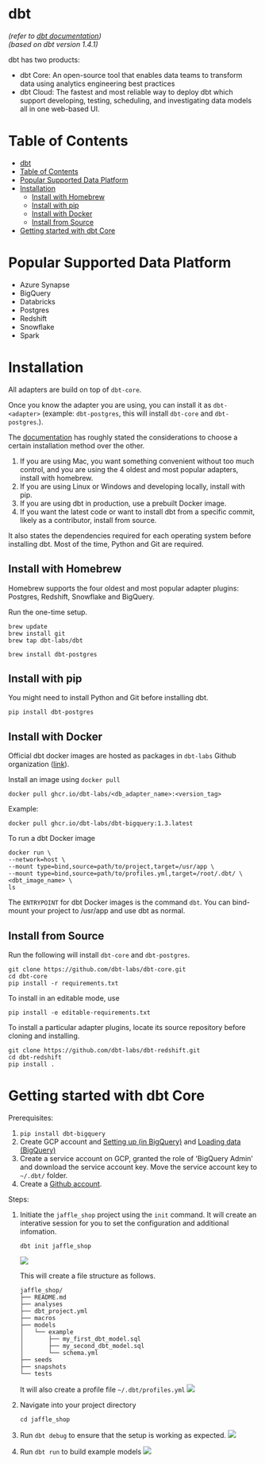 # dbt
*(refer to [dbt documentation](https://docs.getdbt.com/))*  
*(based on dbt version 1.4.1)*

dbt has two products:
- dbt Core: An open-source tool that enables data teams to transform data using analytics engineering best practices
- dbt Cloud: The fastest and most reliable way to deploy dbt which support developing, testing, scheduling, and investigating data models all in one web-based UI.

# Table of Contents
- [dbt](#dbt)
- [Table of Contents](#table-of-contents)
- [Popular Supported Data Platform](#popular-supported-data-platform)
- [Installation](#installation)
  - [Install with Homebrew](#install-with-homebrew)
  - [Install with pip](#install-with-pip)
  - [Install with Docker](#install-with-docker)
  - [Install from Source](#install-from-source)
- [Getting started with dbt Core](#getting-started-with-dbt-core)

# Popular Supported Data Platform
- Azure Synapse
- BigQuery
- Databricks
- Postgres
- Redshift
- Snowflake
- Spark


# Installation
All adapters are build on top of `dbt-core`.

Once you know the adapter you are using, you can install it as `dbt-<adapter>` (example: `dbt-postgres`, this will install `dbt-core` and `dbt-postgres`.).

The [documentation](https://docs.getdbt.com/docs/get-started/installation) has roughly stated the considerations to choose a certain installation method over the other.
1. If you are using Mac, you want something convenient without too much control, and you are using the 4 oldest and most popular adapters, install with homebrew.
2. If you are using Linux or Windows and developing locally, install with pip.
3. If you are using dbt in production, use a prebuilt Docker image.
4. If you want the latest code or want to install dbt from a specific commit, likely as a contributor, install from source.

It also states the dependencies required for each operating system before installing dbt. Most of the time, Python and Git are required.

## Install with Homebrew
Homebrew supports the four oldest and most popular adapter plugins: Postgres, Redshift, Snowflake and BigQuery.

Run the one-time setup.
``` shell
brew update
brew install git
brew tap dbt-labs/dbt
```

``` shell
brew install dbt-postgres
```

## Install with pip
You might need to install Python and Git before installing dbt.

``` shell
pip install dbt-postgres
```

## Install with Docker
Official dbt docker images are hosted as packages in `dbt-labs` Github organization ([link](https://github.com/orgs/dbt-labs/packages?visibility=public)).

Install an image using `docker pull`
``` shell
docker pull ghcr.io/dbt-labs/<db_adapter_name>:<version_tag>
```

Example:
``` shell
docker pull ghcr.io/dbt-labs/dbt-bigquery:1.3.latest
```

To run a dbt Docker image
``` shell
docker run \
--network=host \
--mount type=bind,source=path/to/project,target=/usr/app \
--mount type=bind,source=path/to/profiles.yml,target=/root/.dbt/ \
<dbt_image_name> \
ls
```
The `ENTRYPOINT` for dbt Docker images is the command `dbt`. You can bind-mount your project to /usr/app and use dbt as normal.

## Install from Source
Run the following will install `dbt-core` and `dbt-postgres`.
``` shell
git clone https://github.com/dbt-labs/dbt-core.git
cd dbt-core
pip install -r requirements.txt
```

To install in an editable mode, use
``` shell
pip install -e editable-requirements.txt
```

To install a particular adapter plugins, locate its source repository before cloning and installing.
``` shell
git clone https://github.com/dbt-labs/dbt-redshift.git
cd dbt-redshift
pip install .
```

# Getting started with dbt Core
Prerequisites: 
1. `pip install dbt-bigquery`
2. Create GCP account and [Setting up (in BigQuery)](https://docs.getdbt.com/docs/get-started/getting-started/getting-set-up/setting-up-bigquery#setting-up) and [Loading data (BigQuery)](https://docs.getdbt.com/docs/get-started/getting-started/getting-set-up/setting-up-bigquery#loading-data)
3. Create a service account on GCP, granted the role of 'BigQuery Admin' and download the service account key. Move the service account key to `~/.dbt/` folder.
4. Create a [Github account](https://github.com/join).

Steps:
1. Initiate the `jaffle_shop` project using the `init` command. It will create an interative session for you to set the configuration and additional infomation.
    ``` shell
    dbt init jaffle_shop
    ```
    ![](https://i.imgur.com/dATqXFN.png)
    
    This will create a file structure as follows.
    ``` shell
    jaffle_shop/
    ├── README.md
    ├── analyses
    ├── dbt_project.yml
    ├── macros
    ├── models
    │   └── example
    │       ├── my_first_dbt_model.sql
    │       ├── my_second_dbt_model.sql
    │       └── schema.yml
    ├── seeds
    ├── snapshots
    └── tests
    ```
    It will also create a profile file `~/.dbt/profiles.yml`
    ![](https://i.imgur.com/n3Z9tRM.png)
2. Navigate into your project directory
    ``` shell
    cd jaffle_shop
    ```
3. Run `dbt debug` to ensure that the setup is working as expected.
    ![](https://i.imgur.com/EpaJdpm.png)
4. Run `dbt run` to build example models
    ![](https://i.imgur.com/nVUFxft.png)
